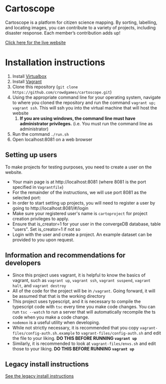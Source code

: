 # Cartoscope

Cartoscope is a platform for citizen science mapping. By sorting, labelling, and locating images, you can contribute to a variety of projects, including disaster response. Each member’s contribution adds up!

[Click here for the live website](https://cartosco.pe/#/home)

# Installation instructions

 1. Install [Virtualbox](https://www.virtualbox.org/)
 2. Install [Vagrant](https://www.vagrantup.com/downloads)
 3. Clone this repository (`git clone https://github.com/crowdgames/cartoscope.git`)
 4. Using the appropriate command line for your operating system, navigate to where you cloned the repository and run the command `vagrant up; vagrant ssh`. This will ssh you into the virtual machine that will host the website
     1. **If you are using windows, the command line must have administrator privileges.** (i.e. You must run the command line as administrator)
 5. Run the command `./run.sh`
 6. Open localhost:8081 on a web browser

## Setting up users

To make projects for testing purposes, you need to create a user on the website.

 - Your main page is at http://localhost:8081 (where 8081 is the port specified in `Vagrantfile`)
 - For the remainder of the instructions, we will use port 8081 as the selected port:
 - In order to start setting up projects, you will need to register a user by going to http://localhost:8081/#/login
 - Make sure your registered user's name is `cartoproject` for project creation privileges to apply.
 - Ensure that is_creator=1 for your user in the convergeDB database, table "users". Set is_creator=1 if not so
 - Login with the user and create a project. An example dataset can be provided to you upon request.
	
## Information and recommendations for developers

 - Since this project uses vagrant, it is helpful to know the basics of vagrant, such as `vagrant up`, `vagrant ssh`, `vagrant suspend`, `vagrant halt`, and `vagrant destroy`
 - All of the code for the project will be in `/vagrant`. Going forward, it will be assumed that that is the working directory
 - This project uses typescript, and it is necessary to compile the typescript code with `tsc` every time you make code changes. You can run `tsc --watch` to run a server that will automatically recompile the ts code when you make a code change.
 - `nodemon` is a useful utility when developing.
 - While not strictly necessary, it is recommended that you copy `vagrant-files/config-auth.sh.example` to `vagrant-files/config-auth.sh` and edit the file to your liking. **DO THIS BEFORE RUNNING `vagrant up`**
 - Similarly, it is recommended to look at `vagrant-files/envs.sh` and edit those to your liking. **DO THIS BEFORE RUNNING `vagrant up`**

## Legacy install instructions

[See the legacy install instructions](docs/legacy_install_instructions.md)

